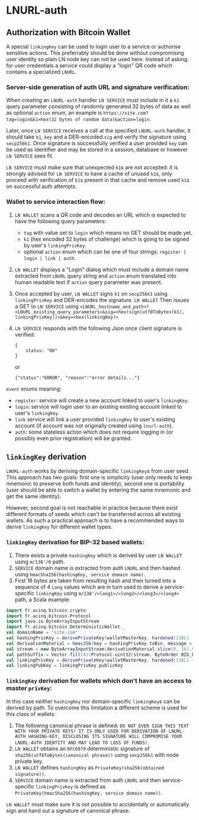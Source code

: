 # LNURL-auth


## Authorization with Bitcoin Wallet

A special `linkingKey` can be used to login user to a service or authorise sensitive actions. This preferrably should be done without compromising user identity so plain LN node key can not be used here. Instead of asking for user credentials a service could display a "login" QR code which contains a specialized `LNURL`.


### Server-side generation of auth URL and signature verification:

When creating an `LNURL-auth` handler `LN SERVICE` must include in it a `k1` query parameter consisting of randomly generated 32 bytes of data as well as optional `action` enum, an example is `https://site.com?tag=login&k1=hex(32 bytes of random data)&action=login`.

Later, once `LN SERVICE` receives a call at the specified `LNURL-auth` handler, it should take `k1`, `key` and a DER-encoded `sig` and verify the signature using `secp256k1`. Once signature is successfully verified a user provided `key` can be used as identifier and may be stored in a session, database or however `LN SERVICE` sees fit.

`LN SERVICE` must make sure that unexpected `k1`s are not accepted: it is strongly advised for `LN SERVICE` to have a cache of unused `k1`s, only proceed with verification of `k1`s present in that cache and remove used `k1`s on successful auth attempts.


### Wallet to service interaction flow:

1. `LN WALLET` scans a QR code and decodes an URL which is expected to have the following query parameters:
    - `tag` with value set to `login` which means no GET should be made yet.
    - `k1` (hex encoded 32 bytes of challenge) which is going to be signed by user's `linkingPrivKey`.
    - optional `action` enum which can be one of four strings: `register | login | link | auth`.
2. `LN WALLET` displays a "Login" dialog which must include a domain name extracted from `LNURL` query string and `action` enum translated into human readable text if `action` query parameter was present.
3. Once accepted by user, `LN WALLET` signs `k1` on `secp256k1` using `linkingPrivKey` and DER-encodes the signature. `LN WALLET` Then issues a GET to `LN SERVICE` using `<LNURL_hostname_and_path>?<LNURL_existing_query_parameters>&sig=<hex(sign(utf8ToBytes(k1), linkingPrivKey))>&key=<hex(linkingKey)>` 
4. `LN SERVICE` responds with the following Json once client signature is verified: 
    ```
    {
        status: "OK"
    }
    ```
    or
    
    ```
    {"status":"ERROR", "reason":"error details..."}
    ```

`event` enums meaning:
- `register`: service will create a new account linked to user's `linkingKey`.
- `login`: service will login user to an existing existing account linked to user's `linkingKey`.
- `link` service will link a user provided `linkingKey` to user's existing account (if account was not originally created using `lnurl-auth`).
- `auth`: some stateless action which does not require logging in (or possibly even prior registration) will be granted.

## `linkingKey` derivation

`LNURL-auth` works by deriving domain-specific `linkingKey`s from user seed. This approach has two goals: first one is simplicity (user only needs to keep mnemonic to preserve both funds and identity), second one is portability (user should be able to switch a wallet by entering the same mnemonic and get the same identity).

However, second goal is not reachable in practice because there exist different formats of seeds which can't be transferred across all existing wallets. As such a practical approach is to have a recommended ways to derive `linkingKey` for different wallet types.


### `linkingKey` derivation for BIP-32 based wallets:

1. There exists a private `hashingKey` which is derived by user `LN WALLET` using `m/138'/0` path.
2. `SERVICE` domain name is extracted from auth `LNURL` and then hashed using `hmacSha256(hashingKey, service domain name)`.
3. First 16 bytes are taken from resulting hash and then turned into a sequence of 4 `Long` values which are in turn used to derive a service-specific `linkingKey` using `m/138'/<long1>/<long2>/<long3>/<long4>` path, a Scala example:

```Scala
import fr.acinq.bitcoin.crypto
import fr.acinq.bitcoin.Protocol
import java.io.ByteArrayInputStream
import fr.acinq.bitcoin.DeterministicWallet._
val domainName = "site.com"
val hashingPrivKey = derivePrivateKey(walletMasterKey, hardened(138L) :: 0L :: Nil)
val derivationMaterial = hmac256(key = hashingPrivKey.toBin, message = domainName)
val stream = new ByteArrayInputStream(derivationMaterial.slice(0, 16).toArray)
val pathSuffix = Vector.fill(4)(Protocol.uint32(stream, ByteOrder.BIG_ENDIAN)) // each uint32 call consumes next 4 bytes
val linkingPrivKey = derivePrivateKey(walletMasterKey, hardened(138L) +: pathSuffix)
val linkingPubKey = linkingPrivKey.publicKey
```


### `linkingKey` derivation for wallets which don't have an access to master `privKey`:

In this case neither `hashingKey` nor domain-specific `linkingKey`s can be derived by path. To overcome this limitation a different scheme is used for this class of wallets:

1. The following canonical phrase is defined: `DO NOT EVER SIGN THIS TEXT WITH YOUR PRIVATE KEYS! IT IS ONLY USED FOR DERIVATION OF LNURL-AUTH HASHING-KEY, DISCLOSING ITS SIGNATURE WILL COMPROMISE YOUR LNURL-AUTH IDENTITY AND MAY LEAD TO LOSS OF FUNDS!`.
2. `LN WALLET` obtains an `RFC6979` deterministic signature of `sha256(utf8ToBytes(canonical phrase))` using `secp256k1` with node private key.
3. `LN WALLET` defines `hashingKey` as `PrivateKey(sha256(obtained signature))`.
4. `SERVICE` domain name is extracted from auth `LNURL` and then service-specific `linkingPrivKey` is defined as `PrivateKey(hmacSha256(hashingKey, service domain name))`.

`LN WALLET` must make sure it is not possible to accidentally or automatically sign and hand out a signature of canonical phrase.